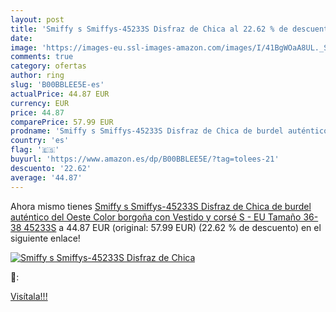 ```yaml
---
layout: post
title: 'Smiffy s Smiffys-45233S Disfraz de Chica al 22.62 % de descuento'
date: 
image: 'https://images-eu.ssl-images-amazon.com/images/I/41BgWOaA8UL._SL200_.jpg'
comments: true
category: ofertas
author: ring
slug: 'B00BBLEE5E-es'
actualPrice: 44.87 EUR
currency: EUR
price: 44.87
comparePrice: 57.99 EUR
prodname: 'Smiffy s Smiffys-45233S Disfraz de Chica de burdel auténtico del Oeste  Color borgoña  con Vestido y corsé  S - EU Tamaño 36-38 45233S'
country: 'es'
flag: '🇪🇸'
buyurl: 'https://www.amazon.es/dp/B00BBLEE5E/?tag=tolees-21'
descuento: '22.62'
average: '44.87'
---
```


Ahora mismo tienes [Smiffy s Smiffys-45233S Disfraz de Chica de burdel auténtico del Oeste  Color borgoña  con Vestido y corsé  S - EU Tamaño 36-38 45233S](https://www.amazon.es/dp/B00BBLEE5E/?tag=tolees-21) a 44.87 EUR (original: 57.99 EUR) (22.62 %  de descuento) en el siguiente enlace!

[![Smiffy s Smiffys-45233S Disfraz de Chica](https://images-eu.ssl-images-amazon.com/images/I/41BgWOaA8UL._SL200_.jpg)](https://www.amazon.es/dp/B00BBLEE5E/?tag=tolees-21)

🔎:


[Visítala!!!](https://www.amazon.es/dp/B00BBLEE5E/?tag=tolees-21)

